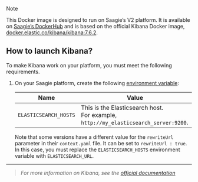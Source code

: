 > [!NOTE] 
> This Docker image is designed to run on Saagie’s V2 platform. It is available on <a href="https://hub.docker.com/r/saagie/kibana" target="_blank">Saagie’s DockerHub</a> and is based on the official Kibana Docker image, <a href="https://www.elastic.co/guide/en/kibana/current/docker.html" target="_blank">docker.elastic.co/kibana/kibana:7.6.2</a>.

## How to launch Kibana?

To make Kibana work on your platform, you must meet the following requirements.

1. On your Saagie platform, create the following <a href="https://docs.saagie.io/user/latest/data-team/projects-module/projects/managing-environment-variables#creating-environment-variables" target="_blank">environment variable</a>:

    | Name                  | Value                                                                                   | 
    |-----------------------|-----------------------------------------------------------------------------------------|
    | `ELASTICSEARCH_HOSTS` | This is the Elasticsearch host.<br/>For example, `http://my_elasticsearch_server:9200`. |

    Note that some versions have a different value for the `rewriteUrl` parameter in their `context.yaml` file. It can be set to `rewriteUrl : true`. In this case, you must replace the `ELASTICSEARCH_HOSTS` environment variable with `ELASTICSEARCH_URL`.
   
***
> _For more information on Kibana, see the <a href="https://www.elastic.co/guide/en/kibana/index.html" target="_blank">official documentation</a>_

<!-- ## How to build the image in local?

### Using the Gradle Build 

This Gradle build is based on our [technology plugin](https://github.com/saagie/technologies-plugin). To build the image in local with it, follow the steps below.

1. Build the project. 
   1. Navigate to the root of the project.
   2. Run the following line of code:
      ```
      ./gradlew :kibana-7.6.2:buildImage
      ```
2. **OPTIONAL**: Test the image by running the following line of code:
    ```
    ./gradlew :kibana-7.6.2:testImage
    ```

### Using Docker Commands

To build the image in local with Docker commands, follow the steps below.

1. Navigate to the `kibana-x.y` folder corresponding to your version, `technologies/app/kibana/kibana-7.6.2`. Use the `cd` command.
2. Run the following command:
    ```bash
    docker build -t saagie/kibana-7.6.2 .
    ```
     
## How to run the image?

### On Saagie's Platform

This container is designed to run on Saagie’s platform. For more information, see our [SDK documentation](https://docs.saagie.io/user/latest/developer/sdk/).

### On Your Local Machine

You can also run this image outside Saagie. This use case can be useful mainly for development and testing. However, please note that we are unable to provide support for images that are run outside of your Saagie platform.

1. Kibana needs to connect to an elasticsearch server that matches its version. Therefore, you must set the following environment variables:
   - `ELASTICSEARCH_HOSTS` 
   - `SERVER_BASEPATH` 
 
2. Run the following command. It will launch a Docker container with the Kibana version and configurations that you want to use.
    ```bash
    docker run --rm -it -p 5601:5601 --name kibana -e SERVER_BASEPATH=/kibana -e ELASTICSEARCH_HOSTS="https://w.x.y.z:port/" saagie/kibana:7.6.2
    ```
   Where `https://w.x.y.z:port/` must be replaced with the actual URL of your Elasticsearch server. Or an array of addresses in the case of a cluster.
3. Access your local image at `http://localhost:5601/kibana`. -->